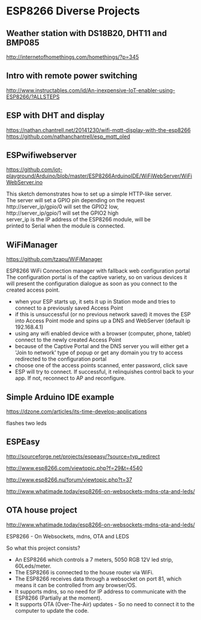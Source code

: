 # ESP8266 Diverse Projects

## Weather station with DS18B20, DHT11 and BMP085

http://internetofhomethings.com/homethings/?p=345

## Intro with remote power switching

http://www.instructables.com/id/An-inexpensive-IoT-enabler-using-ESP8266/?ALLSTEPS

## ESP with DHT and display
https://nathan.chantrell.net/20141230/wifi-mqtt-display-with-the-esp8266  
https://github.com/nathanchantrell/esp_mqtt_oled  

## ESPwifiwebserver

https://github.com/iot-playground/Arduino/blob/master/ESP8266ArduinoIDE/WiFiWebServer/WiFiWebServer.ino

This sketch demonstrates how to set up a simple HTTP-like server.  
The server will set a GPIO pin depending on the request  
http://server_ip/gpio/0 will set the GPIO2 low,  
http://server_ip/gpio/1 will set the GPIO2 high  
server_ip is the IP address of the ESP8266 module, will be   
printed to Serial when the module is connected.  


## WiFiManager

<https://github.com/tzapu/WiFiManager>

ESP8266 WiFi Connection manager with fallback web configuration portal
The configuration portal is of the captive variety, so on various devices it will present the configuration dialogue as soon as you connect to the created access point.

-  when your ESP starts up, it sets it up in Station mode and tries to connect to a previously saved Access Point
-  if this is unsuccessful (or no previous network saved) it moves the ESP into Access Point mode and spins up a DNS and WebServer (default ip 192.168.4.1)
-  using any wifi enabled device with a browser (computer, phone, tablet) connect to the newly created Access Point
-  because of the Captive Portal and the DNS server you will either get a 'Join to network' type of popup or get any domain you try to access redirected to the configuration portal
-  choose one of the access points scanned, enter password, click save
-  ESP will try to connect. If successful, it relinquishes control back to your app. If not, reconnect to AP and reconfigure.


## Simple Arduino IDE example

https://dzone.com/articles/its-time-develop-applications

flashes two leds

## ESPEasy

http://sourceforge.net/projects/espeasy/?source=typ_redirect

http://www.esp8266.com/viewtopic.php?f=29&t=4540

http://www.esp8266.nu/forum/viewtopic.php?t=37

http://www.whatimade.today/esp8266-on-websockets-mdns-ota-and-leds/

## OTA house project

http://www.whatimade.today/esp8266-on-websockets-mdns-ota-and-leds/

ESP8266 - On Websockets, mdns, OTA and LEDS

So what this project consists?

-  An ESP8266 which controls a 7 meters, 5050 RGB 12V led strip, 60Leds/meter.
-  The ESP8266 is connected to the house router via WiFi.
-  The ESP8266 receives data through a websocket on port 81, which means it can be controlled from any browser/OS.
-  It supports mdns, so no need for IP address to communicate with the ESP8266 (Partially at the moment).
-  It supports OTA (Over-The-Air) updates - So no need to connect it to the computer to update the code.
